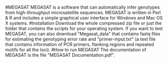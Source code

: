 #MEGASAT
MEGASAT is a software that can automatically infer genotypes from high-throughput microsatellite sequences. MEGASAT is written in Perl & R and includes a simple graphical user interface for Windows and Mac OS X systems.
#Installation
Download the whole compressed zip file or just the folder that contains the scripts for your operating system.
If you want to test MEGASAT, you can also download "Megasat_data" that contains fastq files for estimating the genotyping error rate and "primer-input.txt" (a text file that contains information of PCR primers, flanking regions and repeated motifs for all the loci). 
#How to run MEGASAT
The documentation of MEGASAT is the file "MEGASAT Documentation.pdf".
